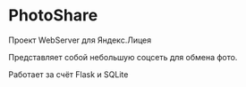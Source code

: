 # PhotoShare
Проект WebServer для Яндекс.Лицея

Представляет собой небольшую соцсеть для обмена фото.

Работает за счёт Flask и SQLite

